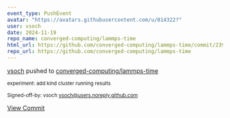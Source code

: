 ```yaml
---
event_type: PushEvent
avatar: "https://avatars.githubusercontent.com/u/814322?"
user: vsoch
date: 2024-11-19
repo_name: converged-computing/lammps-time
html_url: https://github.com/converged-computing/lammps-time/commit/2392f02845debf0690a8eeafa126881143579e74
repo_url: https://github.com/converged-computing/lammps-time
---
```


<a href='https://github.com/vsoch' target='_blank'>vsoch</a> pushed to <a href='https://github.com/converged-computing/lammps-time' target='_blank'>converged-computing/lammps-time</a>

<small>experiment: add kind cluster running results

Signed-off-by: vsoch <vsoch@users.noreply.github.com></small>

<a href='https://github.com/converged-computing/lammps-time/commit/2392f02845debf0690a8eeafa126881143579e74' target='_blank'>View Commit</a>